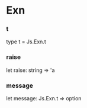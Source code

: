 # Exn


### t

type t = Js.Exn.t

### raise

let raise: string => 'a

### message

let message: Js.Exn.t => option<string>

